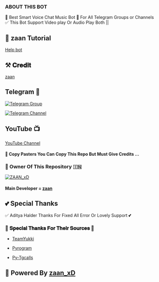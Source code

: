 ### ABOUT THIS BOT

🥀 Best Smart Voice Chat Music Bot 📢 For All Telegram Groups or Channels ✅ This Bot Support Video play Or Audio Play Both ||

## 🥀 zaan Tutorial

[Help bot ]( https://youtu.be/vXzOvfde6d8 )

## ⚒️ 𝐂𝐫𝐞𝐝𝐢𝐭

[zaan]( https://t.me/zaan_xDT )

## Telegram 🏪

[![Telegram Group](https://img.shields.io/badge/Telegram-Group-brightgreen)]( https://t.me/zoly_suport )

[![Telegram Channel](https://img.shields.io/badge/Telegram-Channel-brightgreen)]( https://t.me/zoly_suportt )

## YouTube 📺

[YouTube Channel]( https://youtube.com/@zaan_xD )

#### 🥺 Copy Pasters You Can Copy This Repo But Must Give Credits ...

### 🌷 Owner Of This Repository 🇮🇳

[![ZAAN_xD](https://telegra.ph//file/46cf4e14ca05b5ce4831f.jpg)]( https://t.me/zaan_xDT )

#### Main Developer = [zaan]( https://t.me/zaan_xDT )

## 💕 Special Thanks

✅ Aditya Halder Thanks For Fixed All Error Or Lovely Support 💕

### 🥳 𝐒𝐩𝐞𝐜𝐢𝐚𝐥 𝐓𝐡𝐚𝐧𝐤𝐬 𝐅𝐨𝐫 𝐓𝐡𝐞𝐢𝐫 𝐒𝐨𝐮𝐫𝐜𝐞𝐬 🥳

- [TeamYukki](https://github.com/teamyukki)

- [Pyrogram](https://github.com/pyrogram/pyrogram)

- [Py-Tgcalls](https://github.com/pytgcalls/pytgcalls)

## 🥀 Powered By [zaan_xD]( https://t.me/zaan_xDT )



